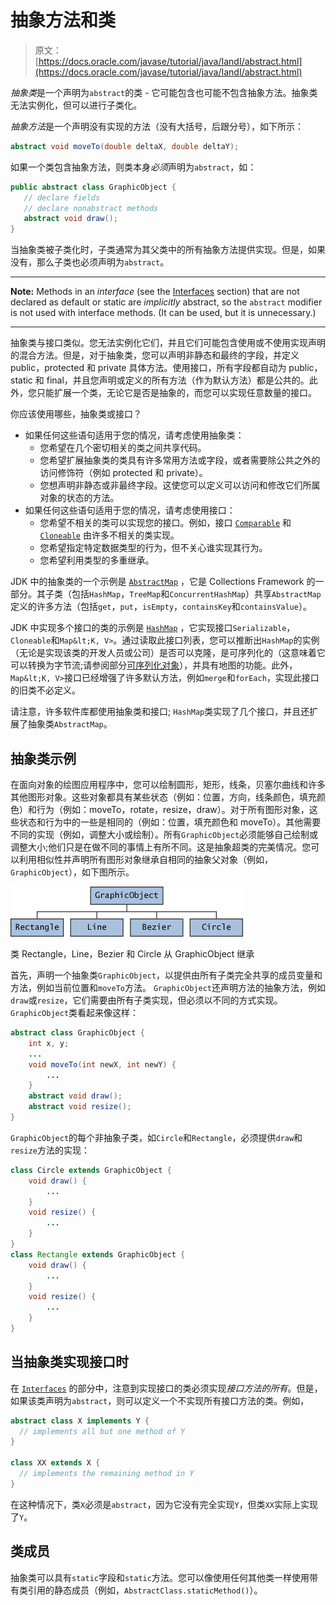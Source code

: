 # 抽象方法和类

> 原文： [https://docs.oracle.com/javase/tutorial/java/IandI/abstract.html](https://docs.oracle.com/javase/tutorial/java/IandI/abstract.html)

*抽象类*是一个声明为`abstract`的类 - 它可能包含也可能不包含抽象方法。抽象类无法实例化，但可以进行子类化。

*抽象方法*是一个声明没有实现的方法（没有大括号，后跟分号），如下所示：

```java
abstract void moveTo(double deltaX, double deltaY);

```

如果一个类包含抽象方法，则类本身*必须*声明为`abstract`，如：

```java
public abstract class GraphicObject {
   // declare fields
   // declare nonabstract methods
   abstract void draw();
}

```

当抽象类被子类化时，子类通常为其父类中的所有抽象方法提供实现。但是，如果没有，那么子类也必须声明为`abstract`。

* * *

**Note:** Methods in an _interface_ (see the [Interfaces](../IandI/createinterface.html) section) that are not declared as default or static are _implicitly_ abstract, so the `abstract` modifier is not used with interface methods. (It can be used, but it is unnecessary.)

* * *

抽象类与接口类似。您无法实例化它们，并且它们可能包含使用或不使用实现声明的混合方法。但是，对于抽象类，您可以声明非静态和最终的字段，并定义 public，protected 和 private 具体方法。使用接口，所有字段都自动为 public，static 和 final，并且您声明或定义的所有方法（作为默认方法）都是公共的。此外，您只能扩展一个类，无论它是否是抽象的，而您可以实现任意数量的接口。

你应该使用哪些，抽象类或接口？

*   如果任何这些语句适用于您的情况，请考虑使用抽象类：
    *   您希望在几个密切相关的类之间共享代码。
    *   您希望扩展抽象类的类具有许多常用方法或字段，或者需要除公共之外的访问修饰符（例如 protected 和 private）。
    *   您想声明非静态或非最终字段。这使您可以定义可以访问和修改它们所属对象的状态的方法。
*   如果任何这些语句适用于您的情况，请考虑使用接口：
    *   您希望不相关的类可以实现您的接口。例如，接口 [`Comparable`](https://docs.oracle.com/javase/8/docs/api/java/lang/Comparable.html) 和 [`Cloneable`](https://docs.oracle.com/javase/8/docs/api/java/lang/Cloneable.html) 由许多不相关的类实现。
    *   您希望指定特定数据类型的行为，但不关心谁实现其行为。
    *   您希望利用类型的多重继承。

JDK 中的抽象类的一个示例是 [`AbstractMap`](https://docs.oracle.com/javase/8/docs/api/java/util/AbstractMap.html) ，它是 Collections Framework 的一部分。其子类（包括`HashMap`，`TreeMap`和`ConcurrentHashMap`）共享`AbstractMap`定义的许多方法（包括`get`，`put`，`isEmpty`，`containsKey`和`containsValue`）。

JDK 中实现多个接口的类的示例是 [`HashMap`](https://docs.oracle.com/javase/8/docs/api/java/util/HashMap.html) ，它实现接口`Serializable`，`Cloneable`和`Map&lt;K, V>`。通过读取此接口列表，您可以推断出`HashMap`的实例（无论是实现该类的开发人员或公司）是否可以克隆，是可序列化的（这意味着它可以转换为字节流;请参阅部分[可序列化对象](../../jndi/objects/serial.html)），并具有地图的功能。此外，`Map&lt;K, V>`接口已经增强了许多默认方法，例如`merge`和`forEach`，实现此接口的旧类不必定义。

请注意，许多软件库都使用抽象类和接口; `HashMap`类实现了几个接口，并且还扩展了抽象类`AbstractMap`。

## 抽象类示例

在面向对象的绘图应用程序中，您可以绘制圆形，矩形，线条，贝塞尔曲线和许多其他图形对象。这些对象都具有某些状态（例如：位置，方向，线条颜色，填充颜色）和行为（例如：moveTo，rotate，resize，draw）。对于所有图形对象，这些状态和行为中的一些是相同的（例如：位置，填充颜色和 moveTo）。其他需要不同的实现（例如，调整大小或绘制）。所有`GraphicObject`必须能够自己绘制或调整大小;他们只是在做不同的事情上有所不同。这是抽象超类的完美情况。您可以利用相似性并声明所有图形对象继承自相同的抽象父对象（例如，`GraphicObject`），如下图所示。

![Classes Rectangle, Line, Bezier, and Circle Inherit from GraphicObject ](img/a96478bc843eccbcb74710d8257ae4bd.jpg)

类 Rectangle，Line，Bezier 和 Circle 从 GraphicObject 继承



首先，声明一个抽象类`GraphicObject`，以提供由所有子类完全共享的成员变量和方法，例如当前位置和`moveTo`方法。 `GraphicObject`还声明方法的抽象方法，例如`draw`或`resize`，它们需要由所有子类实现，但必须以不同的方式实现。 `GraphicObject`类看起来像这样：

```java
abstract class GraphicObject {
    int x, y;
    ...
    void moveTo(int newX, int newY) {
        ...
    }
    abstract void draw();
    abstract void resize();
}

```

`GraphicObject`的每个非抽象子类，如`Circle`和`Rectangle`，必须提供`draw`和`resize`方法的实现：

```java
class Circle extends GraphicObject {
    void draw() {
        ...
    }
    void resize() {
        ...
    }
}
class Rectangle extends GraphicObject {
    void draw() {
        ...
    }
    void resize() {
        ...
    }
}

```

## 当抽象类实现接口时

在 [`Interfaces`](../IandI/createinterface.html) 的部分中，注意到实现接口的类必须实现*接口方法的所有*。但是，如果该类声明为`abstract`，则可以定义一个不实现所有接口方法的类。例如，

```java
abstract class X implements Y {
  // implements all but one method of Y
}

class XX extends X {
  // implements the remaining method in Y
}

```

在这种情况下，类`X`必须是`abstract`，因为它没有完全实现`Y`，但类`XX`实际上实现了`Y`。

## 类成员

抽象类可以具有`static`字段和`static`方法。您可以像使用任何其他类一样使用带有类引用的静态成员（例如，`AbstractClass.staticMethod()`）。